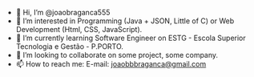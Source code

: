- 👋 Hi, I’m @joaobraganca555
- 👀 I’m interested in Programming (Java + JSON, Little of C) or Web Development (Html, CSS, JavaScript).
- 🌱 I’m currently learning Software Engineer on ESTG - Escola Superior Tecnologia e Gestão - P.PORTO.
- 💞️ I’m looking to collaborate on some project, some company.
- 📫 How to reach me: 
E-mail: joaobbbraganca@gmail.com


<!---
joaobraganca555/joaobraganca555 is a ✨ special ✨ repository because its `README.md` (this file) appears on your GitHub profile.
You can click the Preview link to take a look at your changes.
--->
